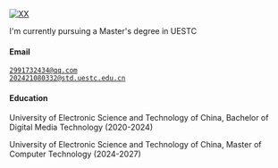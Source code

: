 [![XX](https://img.shields.io/badge/XX-github-blue?logo=github)](https://github.com/XX)

I'm currently pursuing a Master's degree in UESTC

#### Email  
<code>2991732434@qq.com</code>  
<code>202421080332@std.uestc.edu.cn</code>

#### Education  
University of Electronic Science and Technology of China, Bachelor of Digital Media Technology (2020-2024)

University of Electronic Science and Technology of China, Master of Computer Technology (2024-2027)
